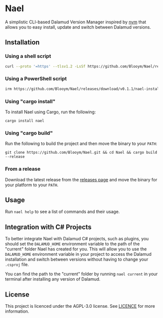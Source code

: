 # Nael

A simplistic CLI-based Dalamud Version Manager inspired by [nvm](https://github.com/nvm-sh/nvm) that allows you to easy install, update and switch between Dalamud versions.

## Installation

### Using a shell script

```sh
curl --proto '=https' --tlsv1.2 -LsSf https://github.com/Blooym/Nael/releases/download/v0.1.1/nael-installer.sh | sh
```

### Using a PowerShell script

```sh
irm https://github.com/Blooym/Nael/releases/download/v0.1.1/nael-installer.ps1 | iex
```

### Using "cargo install"

To install Nael using Cargo, run the following:

```
cargo install nael
```

### Using "cargo build"

Run the following to build the project and then move the binary to your `PATH`:

```
git clone https://github.com/Blooym/Nael.git && cd Nael && cargo build --release
```

### From a release

Download the latest release from the [releases page](https://github.com/Blooym/Nael/releases) and move the binary for your platform to your `PATH`.

## Usage

Run `nael help` to see a list of commands and their usage.

## Integration with C# Projects

To better integrate Nael with Dalamud C# projects, such as plugins, you should set the `DALAMUD_HOME` environment variable to the path of the "current" folder Nael has created for you. This will allow you to use the `DALAMUD_HOME` environment variable in your project to access the Dalamud installation and switch between versions without having to change your `.csproj` file. 

You can find the path to the "current" folder by running `nael current` in your terminal after installing any version of Dalamud.

## License

This project is licenced under the AGPL-3.0 license. See [LICENCE](LICENSC) for more information.


